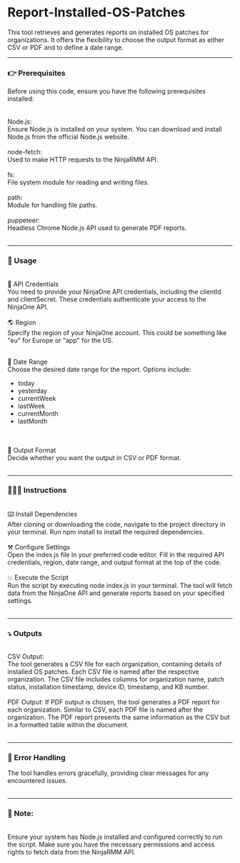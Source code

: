 # Report-Installed-OS-Patches
This tool retrieves and generates reports on installed OS patches for organizations. It offers the flexibility to choose the output format as either CSV or PDF and to define a date range.

----------------------------------------------------------------------

<h3>👉 Prerequisites </h3>
Before using this code, ensure you have the following prerequisites installed:
</br>
</br>
</br>
Node.js: </br>
Ensure Node.js is installed on your system. You can download and install Node.js from the official Node.js website.
</br></br>
node-fetch: </br> Used to make HTTP requests to the NinjaRMM API.
</br></br>
fs: </br>
File system module for reading and writing files.
</br></br>
path: </br>
Module for handling file paths.
</br></br>
puppeteer: </br>
Headless Chrome Node.js API used to generate PDF reports.
</br></br>

----------------------------------------------------------------------

<h3>🚀 Usage</h3>
</br>
🔑 API Credentials <br>
You need to provide your NinjaOne API credentials, including the clientId and clientSecret. These credentials authenticate your access to the NinjaOne API.
</br></br>
🌎 Region <br>
Specify the region of your NinjaOne account. This could be something like "eu" for Europe or "app" for the US.
</br></br>

📅 Date Range <br>
Choose the desired date range for the report. Options include:
- today
- yesterday
- currentWeek
- lastWeek
- currentMonth
- lastMonth

</br></br>
💾 Output Format <br>
Decide whether you want the output in CSV or PDF format.
</br></br>

----------------------------------------------------------------------

<h3>👩🏽‍🏫 Instructions</h3>
</br>
⌨️ Install Dependencies</br>
After cloning or downloading the code, navigate to the project directory in your terminal.
Run npm install to install the required dependencies.
</br></br>
⚒️ Configure Settings </br>
Open the index.js file in your preferred code editor.
Fill in the required API credentials, region, date range, and output format at the top of the code.
</br></br>
💥 Execute the Script </br>
Run the script by executing node index.js in your terminal.
The tool will fetch data from the NinjaOne API and generate reports based on your specified settings.
</br></br>

----------------------------------------------------------------------

<h3>⤵️ Outputs</h3>
</br>
CSV Output:</br> 
The tool generates a CSV file for each organization, containing details of installed OS patches.
Each CSV file is named after the respective organization.
The CSV file includes columns for organization name, patch status, installation timestamp, device ID, timestamp, and KB number.
</br></br>
PDF Output: If PDF output is chosen, the tool generates a PDF report for each organization.
Similar to CSV, each PDF file is named after the organization.
The PDF report presents the same information as the CSV but in a formatted table within the document.
</br></br>

----------------------------------------------------------------------

<h3>🤖 Error Handling</h3>
The tool handles errors gracefully, providing clear messages for any encountered issues.
</br></br>

----------------------------------------------------------------------

<h3>📝 Note:</h3>
</br>
Ensure your system has Node.js installed and configured correctly to run the script.
Make sure you have the necessary permissions and access rights to fetch data from the NinjaRMM API.
